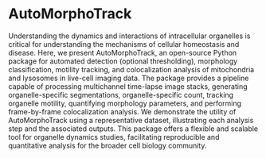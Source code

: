 # AutoMorphoTrack
Understanding the dynamics and interactions of intracellular organelles is critical for understanding the mechanisms of cellular homeostasis and disease. Here, we present AutoMorphoTrack, an open-source Python package for automated detection (optional thresholding), morphology classification, motility tracking, and colocalization analysis of mitochondria and lysosomes in live-cell imaging data. The package provides a pipeline capable of processing multichannel time-lapse image stacks, generating organelle-specific segmentations, organelle-specific count, tracking organelle motility, quantifying morphology parameters, and performing frame-by-frame colocalization analysis. We demonstrate the utility of AutoMorphoTrack using a representative dataset, illustrating each analysis step and the associated outputs. This package offers a flexible and scalable tool for organelle dynamics studies, facilitating reproducible and quantitative analysis for the broader cell biology community. 
